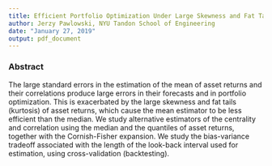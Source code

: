 ```yaml
---
title: Efficient Portfolio Optimization Under Large Skewness and Fat Tails
author: Jerzy Pawlowski, NYU Tandon School of Engineering
date: "January 27, 2019"
output: pdf_document
---
```


### Abstract
The large standard errors in the estimation of the mean of asset returns and their correlations produce large errors in their forecasts and in portfolio optimization.  This is exacerbated by the large skewness and fat tails (kurtosis) of asset returns, which cause the mean estimator to be less efficient than the median.  We study alternative estimators of the centrality and correlation using the median and the quantiles of asset returns, together with the Cornish-Fisher expansion.  We study the bias-variance tradeoff associated with the length of the look-back interval used for estimation, using cross-validation (backtesting).
